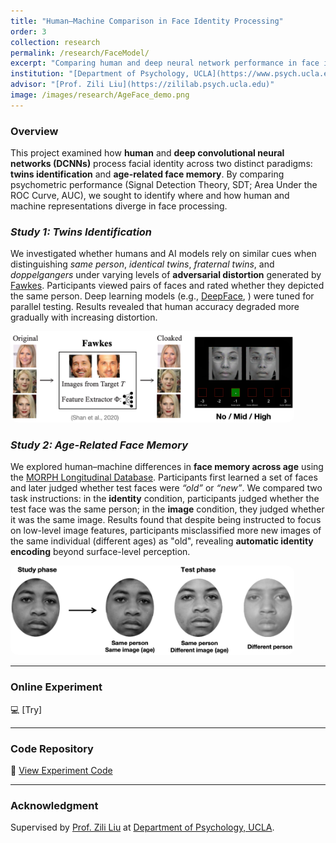 ```yaml
---
title: "Human–Machine Comparison in Face Identity Processing"
order: 3
collection: research
permalink: /research/FaceModel/
excerpt: "Comparing human and deep neural network performance in face identity processing across twins identification and age-related face memory tasks."
institution: "[Department of Psychology, UCLA](https://www.psych.ucla.edu/)"
advisor: "[Prof. Zili Liu](https://zililab.psych.ucla.edu)"
image: /images/research/AgeFace_demo.png
---
```


### Overview
This project examined how **human** and **deep convolutional neural networks (DCNNs)** process facial identity across two distinct paradigms: **twins identification** and **age-related face memory**. By comparing psychometric performance (Signal Detection Theory, SDT; Area Under the ROC Curve, AUC), we sought to identify where and how human and machine representations diverge in face processing.

### *Study 1: Twins Identification*
We investigated whether humans and AI models rely on similar cues when distinguishing *same person*, *identical twins*, *fraternal twins*, and *doppelgangers* under varying levels of **adversarial distortion** generated by [Fawkes](https://sandlab.cs.uchicago.edu/fawkes/). Participants viewed pairs of faces and rated whether they depicted the same person. Deep learning models (e.g., [DeepFace](https://github.com/serengil/deepface), ) were tuned for parallel testing. Results revealed that human accuracy degraded more gradually with increasing distortion.

<img src="/images/research/Twins_demo.png" alt="twins demo" style="max-width: 90%; border-radius: 12px;">

### *Study 2: Age-Related Face Memory*
We explored human–machine differences in **face memory across age** using the [MORPH Longitudinal Database](https://uncw.edu/research/innovation/commercialization/technology-portfolio/morph). Participants first learned a set of faces and later judged whether test faces were *“old”* or *“new”*. We compared two task instructions: in the **identity** condition, participants judged whether the test face was the same person; in the **image** condition, they judged whether it was the same image. Results found that despite being instructed to focus on low-level image features, participants misclassified more new images of the same individual (different ages) as "old", revealing **automatic identity encoding** beyond surface-level perception. 

<img src="/images/research/Age_demo.png" alt="age demo" style="max-width: 90%; border-radius: 12px;">

---

### Online Experiment
💻 [Try]

---

### Code Repository
🔗 [View Experiment Code](/code/project-3/)

---

### Acknowledgment
Supervised by [Prof. Zili Liu](https://zililab.psych.ucla.edu) at [Department of Psychology, UCLA](https://www.psych.ucla.edu/).  
